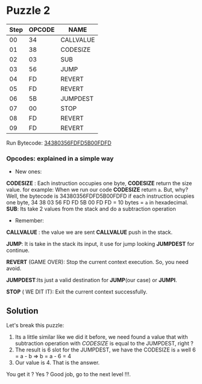 # Puzzle 2 

| Step| OPCODE| NAME|
|-----|-----|-----|
| 00 | 34   | CALLVALUE
|01  | 38   | CODESIZE    
|02  | 03   | SUB
|03  | 56   | JUMP
|04  | FD   | REVERT
|05  | FD   | REVERT
|06  | 5B   | JUMPDEST
|07  | 00   | STOP
|08  | FD   | REVERT
|09  | FD   | REVERT

Run Bytecode: [34380356FDFD5B00FDFD](https://www.evm.codes/playground?fork=merge&callValue=8&unit=Wei&codeType=Bytecode&code='34380356FDFD5B00FDFD%5Cn'_)

### Opcodes: explained in a simple way
- New ones:

**CODESIZE** : Each instruction occupies one byte, **CODESIZE** return the size value. for example:
        When we run our code  **CODESIZE** return `a`. But, why? 
        Well, the bytecode is 34380356FDFD5B00FDFD if each instruction ocupies one byte, 34 38 03 56 FD FD 5B 00 FD FD = 10 bytes = `a` in hexadecimal.
**SUB**:  Its take 2 values from the stack and do a subtraction operation

- Remember:

**CALLVALUE** : the value we are sent **CALLVALUE** push in the stack.

**JUMP**:  It is take in the stack its input, it use for jump looking **JUMPDEST** for continue.

**REVERT** (GAME OVER): Stop the current context execution. So, you need avoid.

**JUMPDEST**:Its just a valid destination for **JUMP**(our case) or **JUMPI**.

**STOP** ( WE DIT IT): Exit the current context successfully. 


## Solution 

Let's break this puzzle:

1. Its a little similar like we did it before, we need found a value that with subtraction operation with *CODESIZE* is equal to the JUMPDEST, right ?
2. The result is 6 slot for the JUMPDEST, we have the CODESIZE is `a` well 6 = a - b => b = a - 6 = 4
3. Our value is 4. That is the answer.


You get it ? Yes ? Good job, go to the next level !!!.